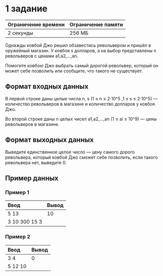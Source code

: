 # 1 задание

| Ограничение времени | Ограничение памяти |
| :------------------ | :----------------- |
| 2 секунды           | 256 МБ             |

Однажды ковбой Джо решил обзавестись револьвером и пришёл в оружейный магазин. У ковбоя s долларов, а на выбор представлены n револьверов с ценами a1,a2,…,an.

Помогите ковбою Джо выбрать самый дорогой револьвер, который он может себе позволить или сообщите, что такого не существует.

## Формат входных данных

В первой строке даны целые числа n, s (1 ≤ n ≤ 2⋅10^5 ,1 ≤ s ≤ 2⋅10^5) — количество револьверов в магазине и количество долларов у ковбоя Джо.

Во второй строке даны n целых чисел a1,a2,…,an (1 ≤ ai ≤ 10^9) — цены револьверов в магазине.

## Формат выходных данных

Выведите единственное целое число — цену самого дорого револьвера, который ковбой Джо сможет себе позволить, если такого револьвера нет, выведите 0.

## Пример данных

### Пример 1

| Ввод          | Вывод |
| :------------ | :---- |
| 5 13          | 10    |
| 3 10 300 15 3 |       |

### Пример 2

| Ввод    | Вывод |
| :------ | :---- |
| 3 4     | 0     |
| 5 12 10 |       |
